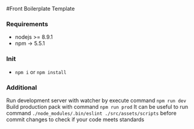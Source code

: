 #Front Boilerplate Template

### Requirements
- nodejs >= 8.9.1
- npm -> 5.5.1

### Init
- `npm i` or `npm install` 

### Additional
Run development server with watcher by execute command `npm run dev`
Build production pack with command `npm run prod`
It can be useful to run command `./node_modules/.bin/eslint ./src/assets/scripts` before commit changes to check if your code meets standards
